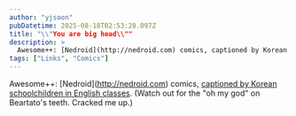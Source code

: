 ```yaml
---
author: "yjsoon"
pubDatetime: 2025-08-18T02:53:28.097Z
title: "\\"You are big head\\""
description: >
  Awesome++: [Nedroid](http://nedroid.com) comics, captioned by Korean schoolchildren in English classes. (Watch out for the \\"oh my god\\" on Beartato's t...
tags: ["Links", "Comics"]
---
```






Awesome++: \[Nedroid\](http://nedroid.com) comics, [captioned by Korean schoolchildren in English classes](http://bearhatfiesta.blogspot.com/2011/09/here-comes-huge-tard.html). (Watch out for the "oh my god" on Beartato's teeth. Cracked me up.)